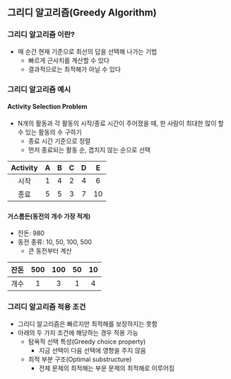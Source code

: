 ## 그리디 알고리즘(Greedy Algorithm)

### 그리디 알고리즘 이란?
* 매 순간 현재 기준으로 최선의 답을 선택해 나가는 기법
  * 빠르게 근사치를 계산할 수 있다
  * 결과적으로는 최적해가 아닐 수 있다
  
  
  
### 그리디 알고리즘 예시
#### Activity Selection Problem
* N개의 활동과 각 활동의 시작/종료 시간이 주어졌을 때, 한 사람이 최대한 많이 할 수 있는 활동의 수 구하기
  * 종료 시간 기준으로 정렬
  * 먼저 종료되는 활동 순, 겹치지 않는 순으로 선택  
   
|Activity|  A   |  B   |  C   |  D   |  E   |  
|:---:|:----:|:----:|:----:|:----:|:----:|  
|시작|  1   |  4   |  2   |  4   |  6   |  
|종료|  5   |  5   |  3   |  7   |  10  |   


  
###
#### 거스름돈(동전의 개수 가장 적게)
* 잔돈: 980
* 동전 종류: 10, 50, 100, 500
  * 큰 동전부터 계산  


| 잔돈  | 500 | 100 | 50  | 10  |  
|:---:|:---:|:---:|:---:|:---:|
| 개수  |  1  |  3  |  1  |  4  |

###  
### 그리디 알고리즘 적용 조건
* 그리디 알고리즘은 빠르지만 최적해를 보장하지는 못함
* 아래의 두 가지 조건에 해당하는 경우 적용 가능
  * 탐욕적 선택 특성(Greedy choice property)
    * 지금 선택이 다음 선택에 영향을 주지 않음
  * 최적 부분 구조(Optimal substructure)
    * 전체 문제의 최적해는 부문 문제의 최적해로 이루어짐
